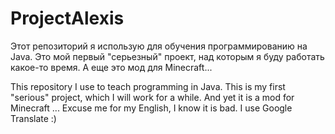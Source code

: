 ProjectAlexis
=================
Этот репозиторий я использую для обучения программированию на Java. 
Это мой первый "серьезный" проект, над которым я буду работать какое-то время.
А еще это мод для Minecraft...

This repository I use to teach programming in Java. 
This is my first "serious" project, which I will work for a while. 
And yet it is a mod for Minecraft ...
Excuse me for my English, I know it is bad. I use Google Translate :)
